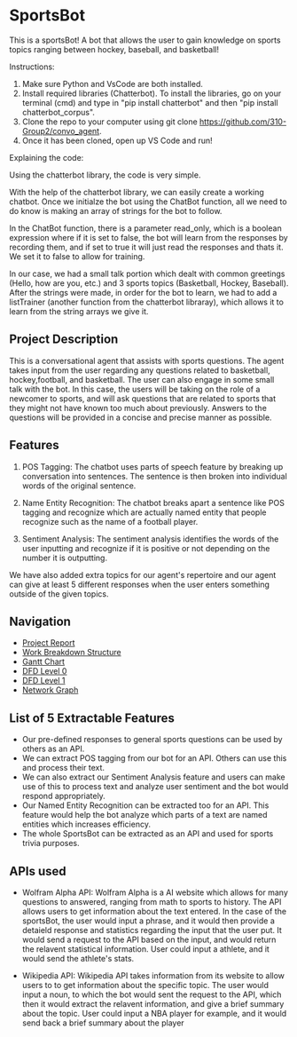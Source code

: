 # SportsBot

This is a sportsBot! A bot that allows the user to gain knowledge on sports topics ranging between hockey, baseball, and basketball!

Instructions:

1. Make sure Python and VsCode are both installed.
2. Install required libraries (Chatterbot). To install the libraries, go on your terminal (cmd) and type in "pip install chatterbot" and then "pip install chatterbot_corpus".
3. Clone the repo to your computer using git clone <https://github.com/310-Group2/convo_agent>.
4. Once it has been cloned, open up VS Code and run!

Explaining the code:

Using the chatterbot library, the code is very simple.

With the help of the chatterbot library, we can easily create a working chatbot. Once we initialze the bot using the ChatBot function, all we need to do know is making an array of strings for the bot to follow.

In the ChatBot function, there is a parameter read_only, which is a boolean expression where if it is set to false, the bot will learn from the responses by recording them, and if set to true it will just read the responses and thats it. We set it to false to allow for training.

In our case, we had a small talk portion which dealt with common greetings (Hello, how are you, etc.) and 3 sports topics (Basketball, Hockey, Baseball).
After the strings were made, in order for the bot to learn, we had to add a listTrainer (another function from the chatterbot libraray), which allows it to learn from the string arrays we give it.

## Project Description

This is a conversational agent that assists with sports questions. The agent takes input from the user regarding any questions related to basketball, hockey,football, and basketball. The user can also engage in some small talk with the bot. In this case, the users will be taking on the role of a newcomer to sports, and will ask questions that are related to sports that they might not have known too much about previously. Answers to the questions will be provided in a concise and precise manner as possible.

## Features

1. POS Tagging:
The chatbot uses parts of speech feature by breaking up conversation into sentences. The sentence is then broken into individual words of the original sentence.

2. Name Entity Recognition:
The chatbot breaks apart a sentence like POS tagging and recognize which are actually named entity that people recognize such as the name of a football player.

3. Sentiment Analysis:
The sentiment analysis identifies the words of the user inputting and recognize if it is positive or not depending on the number it is outputting.

We have also added extra topics for our agent's repertoire and our agent can give at least 5 different responses when the user enters something outside of the given topics.

## Navigation

* [Project Report](https://github.com/310-Group2/convo_agent/blob/main/Documentation/310%20Project%20Plan.pdf)
* [Work Breakdown Structure](https://github.com/310-Group2/convo_agent/blob/main/Documentation/WBS.jpg)
* [Gantt Chart](https://github.com/310-Group2/convo_agent/blob/main/Documentation/Gantt%20Chart.pdf)
* [DFD Level 0](https://github.com/310-Group2/convo_agent/blob/main/Documentation/DFD-Level0.png)
* [DFD Level 1](https://github.com/310-Group2/convo_agent/blob/main/Documentation/DFD-Level1.png)
* [Network Graph](https://github.com/310-Group2/convo_agent/blob/main/Documentation/Network%20Graph.png)

## List of 5 Extractable Features

* Our pre-defined responses to general sports questions can be used by others as an API.
* We can extract POS tagging from our bot for an API. Others can use this and process their text.
* We can also extract our Sentiment Analysis feature and users can make use of this to process text and analyze user sentiment and the bot would respond appropriately.
* Our Named Entity Recognition can be extracted too for an API. This feature would help the bot analyze which parts of a text are named entities which increases efficiency.
* The whole SportsBot can be extracted as an API and used for sports trivia purposes.

## APIs used

* Wolfram Alpha API: Wolfram Alpha is a AI website which allows for many questions to answered, ranging from math to sports to history. The API allows users to get information about the text entered. In the case of the sportsBot, the user would input a phrase, and it would then provide a detaield response and statistics regarding the input that the user put. It would send a request to the API based on the input, and would return the relavent statistical information. User could input a athlete, and it would send the athlete's stats.

* Wikipedia API: Wikipedia API takes information from its website to allow users to to get information about the specific topic. The user would input a noun, to which the bot would sent the request to the API, which then it would extract the relavent information, and give a brief summary about the topic. User could input a NBA player for example, and it would send back a brief summary about the player
